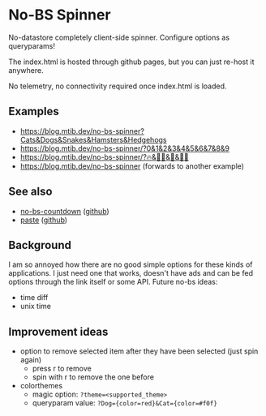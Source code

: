 # No-BS Spinner

No-datastore completely client-side spinner. Configure options as queryparams!

The index.html is hosted through github pages, but you can just re-host it anywhere.

No telemetry, no connectivity required once index.html is loaded.

## Examples

- https://blog.mtib.dev/no-bs-spinner?Cats&Dogs&Snakes&Hamsters&Hedgehogs
- https://blog.mtib.dev/no-bs-spinner/?0&1&2&3&4&5&6&7&8&9
- https://blog.mtib.dev/no-bs-spinner/?🔥&👱‍♀️&👀&🤷‍♂️
- https://blog.mtib.dev/no-bs-spinner (forwards to another example)


## See also

- [no-bs-countdown](https://blog.mtib.dev/no-bs-countdown/#/No%20Bullshit%20Countdown/2024/2/3/23/45) ([github](https://github.com/mtib/no-bs-countdown))
- [paste](https://topaz.github.io/paste/) ([github](https://github.com/topaz/paste))

## Background

I am so annoyed how there are no good simple options for these kinds of applications. I just need one that works, doesn't have ads and can be fed options through the link itself or some API. Future no-bs ideas:

- time diff
- unix time

## Improvement ideas

- option to remove selected item after they have been selected (just spin again)
    - press r to remove
    - spin with r to remove the one before
- colorthemes
    - magic option: `?theme=<supported_theme>`
    - queryparam value: `?Dog={color=red}&Cat={color=#f0f}`

